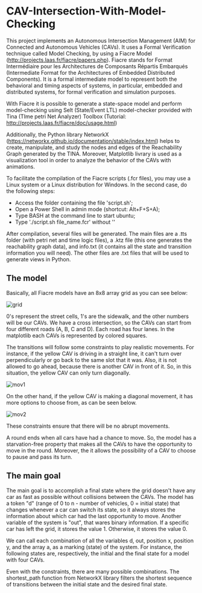 # CAV-Intersection-With-Model-Checking
This project implements an Autonomous Intersection Management (AIM) for Connected and Autonomous Vehicles (CAVs). It uses a Formal Verification technique called Model Checking, by using a Fiacre Model (http://projects.laas.fr/fiacre/papers.php). Fiacre stands for Format Intermédiaire pour les Architectures de Composants Répartis Embarqués (Intermediate Format for the Architectures of Embedded Distributed Components). It is a formal intermediate model to represent both the behavioral and timing aspects of systems, in particular, embedded and distributed systems, for formal verification and simulation purposes.

With Fiacre it is possible to generate a state-space model and perform model-checking using Selt (State/Event LTL) model-checker provided with Tina (TIme petri Net Analyzer) Toolbox (Tutorial: http://projects.laas.fr/fiacre/doc/usage.html)

Additionally, the Python library NetworkX (https://networkx.github.io/documentation/stable/index.html) helps to create, manipulate, and study the nodes and edges of the Reachability Graph generated by the TINA. Moreover, Matplotlib livrary is used as a visualization tool in order to analyze the behavior of the CAVs with animations.

To facilitate the compilation of the Fiacre scripts (.fcr files), you may use a Linux system or a Linux distribution for Windows. In the second case, do the following steps:

- Access the folder containing the file 'script.sh'; 
- Open a Power Shell in admin mode (shortcut: Alt+F+S+A);
- Type BASH at the command line to start ubuntu; 
- Type './script.sh file_name.fcr' without ''

After compilation, several files will be generated. The main files are a .tts folder (with petri net and time logic files), a .ktz file (this one generates the reachability graph data), and info.txt (it contains all the state and transition information you will need). The other files are .txt files that will be used to generate views in Python.

## The model

Basically, all Fiacre models have an 8x8 array grid as you can see below:

![grid](https://user-images.githubusercontent.com/50747436/66518370-72f5b500-eabb-11e9-9360-ee2aeeb87d89.png)

0's represent the street cells, 1's are the sidewalk, and the other numbers will be our CAVs. We have a cross intersection, so the CAVs can start from four different roads (A, B, C and D). Each road has four lanes. In the matplotlib each CAVs is represented by colored squares.

The transitions will follow some constraints to play realistic movements. For instance, if the yellow CAV is driving in a straight line, it can't turn over perpendicularly or go back to the same slot that it was. Also, it is not allowed to go ahead, because there is another CAV in front of it.  So, in this situation, the yellow CAV can only turn diagonally.

![mov1](https://user-images.githubusercontent.com/50747436/66520083-e220d880-eabe-11e9-957f-1353b0c2255a.png)

On the other hand, if the yellow CAV is making a diagonal movement, it has more options to choose from, as can be seen below.

![mov2](https://user-images.githubusercontent.com/50747436/66520087-e64cf600-eabe-11e9-9285-ce81f210b0aa.png)

These constraints ensure that there will be no abrupt movements.

A round ends when all cars have had a chance to move. So, the model has a starvation-free property that makes all the CAVs to have the opportunity to move in the round. Moreover, the it allows the possibility of a CAV to choose to pause and pass its turn.

## The main goal

The main goal is to accomplish a final state where the grid doesn't have any car as fast as possible without collisions between the CAVs. The model has a token "d" (range of 0 to n - number of vehicles, 0 = initial state) that changes whenever a car can switch its state, so it always stores the information about which car had the last opportunity to move. Another variable of the system is "out", that wares binary information. If a specific car has left the grid, it stores the value 1. Otherwise, it stores the value 0.

We can call each combination of all the variables d,  out, position x, position y, and the array a, as a marking (state) of the system. For instance, the following states are, respectively, the initial and the final state for a model with four CAVs.


Even with the constraints, there are many possible combinations. The shortest_path function from NetworkX library filters the shortest sequence of transitions between the initial state and the desired final state.

